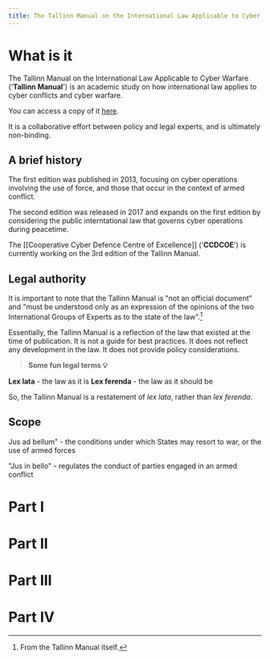 ```yaml
---
title: The Tallinn Manual on the International Law Applicable to Cyber Warfare
---
```

# What is it
The Tallinn Manual on the International Law Applicable to Cyber Warfare ('**Tallinn Manual**') is an academic study on how international law applies to cyber conflicts and cyber warfare. 

You can access a copy of it [here](https://www.cambridge.org/core/books/tallinn-manual-20-on-the-international-law-applicable-to-cyber-operations/E4FFD83EA790D7C4C3C28FC9CA2FB6C9).

It is a collaborative effort between policy and legal experts, and is ultimately non-binding. 

## A brief history
The first edition was published in 2013, focusing on cyber operations involving the use of force, and those that occur in the context of armed conflict.

The second edition was released in 2017 and expands on the first edition by considering the public interntational law that governs cyber operations during peacetime.

The [[Cooperative Cyber Defence Centre of Excellence]] ('**CCDCOE**') is currently working on the 3rd edition of the Tallinn Manual.

## Legal authority
It is important to note that the Tallinn Manual is "not an official document" and "must be understood only as an expression of the opinions of the two International Groups of Experts as to the state of the law".[^1]

Essentially, the Tallinn Manual is a reflection of the law that existed at the time of publication. It is not a guide for best practices. It does not reflect any development in the law. It does not provide policy considerations. 

> **Some fun legal terms 💡**
> 
**Lex lata** - the law as it is
**Lex ferenda** - the law as it should be

So, the Tallinn Manual is a restatement of *lex lata*, rather than *lex ferenda*.

## Scope

Jus ad bellum" - the conditions under which States may resort to war, or the use of armed forces

"Jus in bello" - regulates the conduct of parties engaged in an armed conflict



# Part I
# Part II
# Part III
# Part IV

[^1]: From the Tallinn Manual itself.